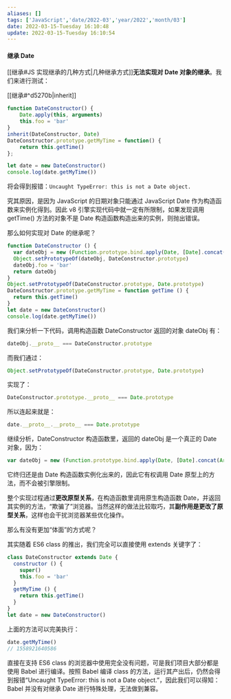 ```yaml
---
aliases: []
tags: ['JavaScript','date/2022-03','year/2022','month/03']
date: 2022-03-15-Tuesday 16:10:48
update: 2022-03-15-Tuesday 16:10:54
---
```


#### 继承 Date

[[继承#JS 实现继承的几种方式|几种继承方式]]**无法实现对 Date 对象的继承**。我们来进行测试：

[[继承#^d5270b|inherit]]

```js
function DateConstructor() {
    Date.apply(this, arguments)
    this.foo = 'bar'
}
inherit(DateConstructor, Date)
DateConstructor.prototype.getMyTime = function() {
    return this.getTime()
};

let date = new DateConstructor()
console.log(date.getMyTime())
```

将会得到报错：`Uncaught TypeError: this is not a Date object.`

究其原因，是因为 JavaScript 的日期对象只能通过 JavaScript Date 作为构造函数来实例化得到。因此 v8 引擎实现代码中就一定有所限制，如果发现调用 getTime() 方法的对象不是 Date 构造函数构造出来的实例，则抛出错误。

那么如何实现对 Date 的继承呢？

```js
function DateConstructor () {
  var dateObj = new (Function.prototype.bind.apply(Date, [Date].concat(Array.prototype.slice.call(arguments))))()
  Object.setPrototypeOf(dateObj, DateConstructor.prototype)
  dateObj.foo = 'bar'
  return dateObj
}
Object.setPrototypeOf(DateConstructor.prototype, Date.prototype)
DateConstructor.prototype.getMyTime = function getTime () {
  return this.getTime()
}
let date = new DateConstructor()
console.log(date.getMyTime())
```

我们来分析一下代码，调用构造函数 DateConstructor 返回的对象 dateObj 有：

```js
dateObj.__proto__ === DateConstructor.prototype
```

而我们通过：

```js
Object.setPrototypeOf(DateConstructor.prototype, Date.prototype)
```

实现了：

```js
DateConstructor.prototype.__proto__ === Date.prototype
```

所以连起来就是：

```js
date.__proto__.__proto__ === Date.prototype
```

继续分析，DateConstructor 构造函数里，返回的 dateObj 是一个真正的 Date 对象，因为：

```js
var dateObj = new (Function.prototype.bind.apply(Date, [Date].concat(Array.prototype.slice.call(arguments))))()var dateObj = new (Function.prototype.bind.apply(Date, [Date].concat(Array.prototype.slice.call(arguments))))()
```

它终归还是由 Date 构造函数实例化出来的，因此它有权调用 Date 原型上的方法，而不会被引擎限制。

整个实现过程通过**更改原型关系**，在构造函数里调用原生构造函数 Date，并返回其实例的方法，“欺骗了”浏览器。当然这样的做法比较取巧，其**副作用是更改了原型关系**，这样也会干扰浏览器某些优化操作。

那么有没有更加“体面”的方式呢？

其实随着 ES6 class 的推出，我们完全可以直接使用 extends 关键字了：

```js
class DateConstructor extends Date {
  constructor () {
    super()
    this.foo = 'bar'
  }
  getMyTime () {
    return this.getTime()
  }
}
let date = new DateConstructor()
```

上面的方法可以完美执行：

```js
date.getMyTime()
// 1558921640586
```

直接在支持 ES6 class 的浏览器中使用完全没有问题，可是我们项目大部分都是使用 Babel 进行编译。按照 Babel 编译 class 的方法，运行其产出后，仍然会得到报错“Uncaught TypeError: this is not a Date object.”，因此我们可以得知：Babel 并没有对继承 Date 进行特殊处理，无法做到兼容。
